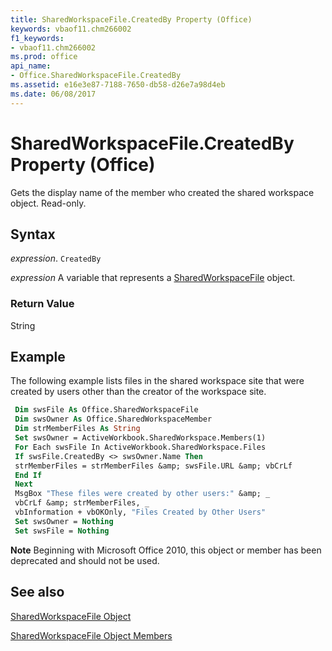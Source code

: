 ```yaml
---
title: SharedWorkspaceFile.CreatedBy Property (Office)
keywords: vbaof11.chm266002
f1_keywords:
- vbaof11.chm266002
ms.prod: office
api_name:
- Office.SharedWorkspaceFile.CreatedBy
ms.assetid: e16e3e87-7188-7650-db58-d26e7a98d4eb
ms.date: 06/08/2017
---
```



# SharedWorkspaceFile.CreatedBy Property (Office)

Gets the display name of the member who created the shared workspace object. Read-only.


## Syntax

 _expression_. `CreatedBy`

 _expression_ A variable that represents a [SharedWorkspaceFile](./Office.SharedWorkspaceFile.md) object.


### Return Value

String


## Example

The following example lists files in the shared workspace site that were created by users other than the creator of the workspace site.


```vb
 Dim swsFile As Office.SharedWorkspaceFile 
 Dim swsOwner As Office.SharedWorkspaceMember 
 Dim strMemberFiles As String 
 Set swsOwner = ActiveWorkbook.SharedWorkspace.Members(1) 
 For Each swsFile In ActiveWorkbook.SharedWorkspace.Files 
 If swsFile.CreatedBy <> swsOwner.Name Then 
 strMemberFiles = strMemberFiles &amp; swsFile.URL &amp; vbCrLf 
 End If 
 Next 
 MsgBox "These files were created by other users:" &amp; _ 
 vbCrLf &amp; strMemberFiles, _ 
 vbInformation + vbOKOnly, "Files Created by Other Users" 
 Set swsOwner = Nothing 
 Set swsFile = Nothing 

```


 **Note**  Beginning with Microsoft Office 2010, this object or member has been deprecated and should not be used.


## See also


[SharedWorkspaceFile Object](Office.SharedWorkspaceFile.md)



[SharedWorkspaceFile Object Members](./overview/sharedworkspacefile-members-office.md)

